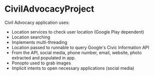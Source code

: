# CivilAdvocacyProject

Civil Advocacy application uses:
- Location services to check user location (Google Play dependent)
- Location searching
- Implements multi-threading
- Location passed to runnable to query Google's Civic Information API
- From the API, social media, phone number, email, website, photo extracted and populated in app.
- Ponopto used to grab images
- Implicit intents to open necessary applications (social media)

